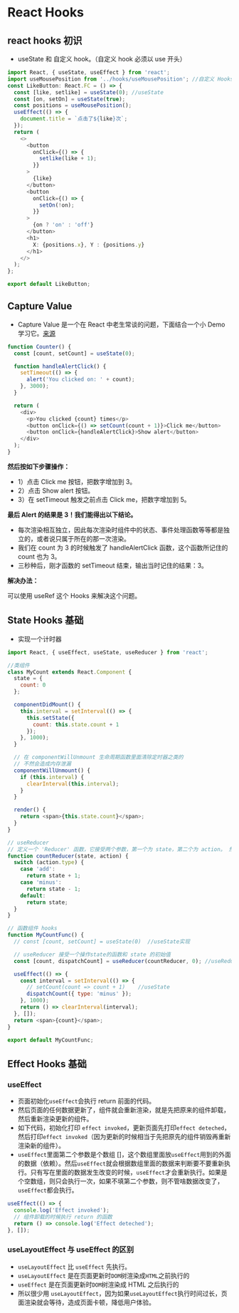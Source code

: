 # React Hooks

## react hooks 初识

- useState 和 自定义 hook。（自定义 hook 必须以 use 开头）

```typescript
import React, { useState, useEffect } from 'react';
import useMousePosition from '../hooks/useMousePosition'; //自定义 Hooks
const LikeButton: React.FC = () => {
  const [like, setlike] = useState(0); //useState
  const [on, setOn] = useState(true);
  const positions = useMousePosition();
  useEffect(() => {
    document.title = `点击了${like}次`;
  });
  return (
    <>
      <button
        onClick={() => {
          setlike(like + 1);
        }}
      >
        {like}
      </button>
      <button
        onClick={() => {
          setOn(!on);
        }}
      >
        {on ? 'on' : 'off'}
      </button>
      <h1>
        X: {positions.x}, Y : {positions.y}
      </h1>
    </>
  );
};

export default LikeButton;
```

## Capture Value

- Capture Value 是一个在 React 中老生常谈的问题，下面结合一个小 Demo 学习它。[来源](https://overreacted.io/a-complete-guide-to-useeffect/)

```js
function Counter() {
  const [count, setCount] = useState(0);

  function handleAlertClick() {
    setTimeout(() => {
      alert('You clicked on: ' + count);
    }, 3000);
  }

  return (
    <div>
      <p>You clicked {count} times</p>
      <button onClick={() => setCount(count + 1)}>Click me</button>
      <button onClick={handleAlertClick}>Show alert</button>
    </div>
  );
}
```

**然后按如下步骤操作：**

- 1）点击 Click me 按钮，把数字增加到 3。
- 2）点击 Show alert 按钮。
- 3）在 setTimeout 触发之前点击 Click me，把数字增加到 5。

**最后 Alert 的结果是 3！我们能得出以下结论。**

- 每次渲染相互独立，因此每次渲染时组件中的状态、事件处理函数等等都是独立的，或者说只属于所在的那一次渲染。
- 我们在 count 为 3 的时候触发了 handleAlertClick 函数，这个函数所记住的 count 也为 3。
- 三秒种后，刚才函数的 setTimeout 结束，输出当时记住的结果：3。

**解决办法：**

可以使用 useRef 这个 Hooks 来解决这个问题。

## State Hooks 基础

- 实现一个计时器

```js
import React, { useEffect, useState, useReducer } from 'react';

//类组件
class MyCount extends React.Component {
  state = {
    count: 0
  };

  componentDidMount() {
    this.interval = setInterval(() => {
      this.setState({
        count: this.state.count + 1
      });
    }, 1000);
  }

  // 在 componentWillUnmount 生命周期函数里面清除定时器之类的
  // 不然会造成内存泄漏
  componentWillUnmount() {
    if (this.interval) {
      clearInterval(this.interval);
    }
  }

  render() {
    return <span>{this.state.count}</span>;
  }
}

// useReducer
// 定义一个 'Reducer' 函数，它接受两个参数，第一个为 state，第二个为 action。 然后根据传进来的 action 操作 state
function countReducer(state, action) {
  switch (action.type) {
    case 'add':
      return state + 1;
    case 'minus':
      return state - 1;
    default:
      return state;
  }
}

// 函数组件 hooks
function MyCountFunc() {
  // const [count, setCount] = useState(0)  //useState实现

  // useReducer 接受一个操作state的函数和 state 的初始值
  const [count, dispatchCount] = useReducer(countReducer, 0); //useReducer实现

  useEffect(() => {
    const interval = setInterval(() => {
      // setCount(count => count + 1)    //useState
      dispatchCount({ type: 'minus' });
    }, 1000);
    return () => clearInterval(interval);
  }, []);
  return <span>{count}</span>;
}

export default MyCountFunc;
```

## Effect Hooks 基础

### useEffect

- 页面初始化`useEffect`会执行 return 前面的代码。
- 然后页面的任何数据更新了，组件就会重新渲染，就是先把原来的组件卸载，然后重新渲染更新的组件。
- 如下代码，初始化打印 `effect invoked`，更新页面先打印`effect deteched`，然后打印`effect invoked`（因为更新的时候相当于先把原先的组件销毁再重新渲染新的组件）。
- `useEffect`里面第二个参数是个数组 []，这个数组里面放`useEffect`用到的外面的数据（依赖）。然后`useEffect`就会根据数组里面的数据来判断要不要重新执行。只有写在里面的数据发生改变的时候，`useEffect`才会重新执行。如果是个空数组，则只会执行一次，如果不填第二个参数，则不管啥数据改变了，`useEffect`都会执行。

```js
useEffect(() => {
  console.log('Effect invoked');
  // 组件卸载的时候执行 return 的函数
  return () => console.log('Effect deteched');
}, []);
```

### useLayoutEffect 与 useEffect 的区别

- `useLayoutEffect` 比 `useEffect` 先执行。
- `useLayoutEffect` 是在页面更新时`DOM`树渲染成`HTML`之前执行的
- `useEffect` 是在页面更新时`DOM`树渲染成 HTML 之后执行的
- 所以很少用 `useLayoutEffect`，因为如果`useLayoutEffect`执行时间过长，页面渲染就会等待，造成页面卡顿，降低用户体验。
